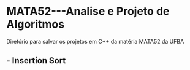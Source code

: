 # MATA52---Analise e Projeto de Algoritmos
Diretório para salvar os projetos em C++ da matéria MATA52 da UFBA

## - Insertion Sort
